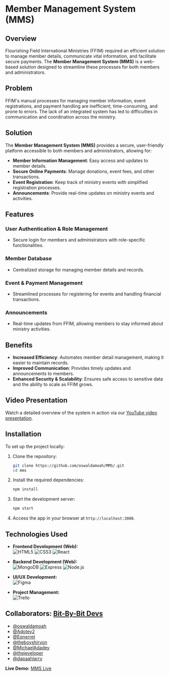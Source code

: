 # Member Management System (MMS)

## Overview
Flourishing Field International Ministries (FFIM) required an efficient solution to manage member details, communicate vital information, and facilitate secure payments. The **Member Management System (MMS)** is a web-based solution designed to streamline these processes for both members and administrators.

## Problem
FFIM's manual processes for managing member information, event registrations, and payment handling are inefficient, time-consuming, and prone to errors. The lack of an integrated system has led to difficulties in communication and coordination across the ministry.

## Solution
The **Member Management System (MMS)** provides a secure, user-friendly platform accessible to both members and administrators, allowing for:
- **Member Information Management**: Easy access and updates to member details.
- **Secure Online Payments**: Manage donations, event fees, and other transactions.
- **Event Registration**: Keep track of ministry events with simplified registration processes.
- **Announcements**: Provide real-time updates on ministry events and activities.

## Features

### User Authentication & Role Management
- Secure login for members and administrators with role-specific functionalities.

### Member Database
- Centralized storage for managing member details and records.

### Event & Payment Management
- Streamlined processes for registering for events and handling financial transactions.

### Announcements
- Real-time updates from FFIM, allowing members to stay informed about ministry activities.

## Benefits
- **Increased Efficiency**: Automates member detail management, making it easier to maintain records.
- **Improved Communication**: Provides timely updates and announcements to members.
- **Enhanced Security & Scalability**: Ensures safe access to sensitive data and the ability to scale as FFIM grows.


## Video Presentation

Watch a detailed overview of the system in action via our [YouTube video presentation](https://youtu.be/lUsnJnlHfKs).

## Installation

To set up the project locally:

1. Clone the repository:
   ```bash
   git clone https://github.com/oswaldamoah/MMS/.git
   cd mms
   ```

2. Install the required dependencies:
   ```bash
   npm install
   ```

3. Start the development server:
   ```bash
   npm start
   ```

4. Access the app in your browser at `http://localhost:3000`.


## Technologies Used
- **Frontend Development (Web):**   
![HTML5](https://img.shields.io/badge/HTML5-E34F26?style=curved-square&logo=html5&logoColor=white) ![CSS3](https://img.shields.io/badge/CSS3-1572B6?style=curved-square&logo=css3&logoColor=white) ![React](https://img.shields.io/badge/React-61DAFB?style=curved-square&logo=react&logoColor=black)  

- **Backend Development (Web):**   
![MongoDB](https://img.shields.io/badge/MongoDB-47A248?style=curved-square&logo=mongodb&logoColor=white) ![Express](https://img.shields.io/badge/Express.js-000000?style=curved-square&logo=express&logoColor=white) ![Node.js](https://img.shields.io/badge/Node.js-339933?style=curved-square&logo=node.js&logoColor=white)  

- **UI/UX Development:**  
![Figma](https://img.shields.io/badge/Figma-figma-red?logo=figma)

- **Project Management:**  
![Trello](https://img.shields.io/badge/Trello-0052CC?style=curved-square&logo=trello&logoColor=white)

## Collaborators: [Bit-By-Bit Devs](https://github.com/orgs/Bit-By-Bit-Devs/)
- [@oswaldamoah](https://github.com/oswaldamoah)
- [@Adotey2](https://github.com/Adotey2)
- [@Eqnerret](https://github.com/Eqnerret)
- [@theboyshirvon](https://github.com/theboyshirvon)
- [@MichaelAdadey](https://github.com/MichaelAdadey)
- [@thejeveloper](https://github.com/thejeveloper)
- [@dapaahlarry](https://github.com/dapaahlarry)

**Live Demo:** [MMS Live](https://mms-live.vercel.app)  
